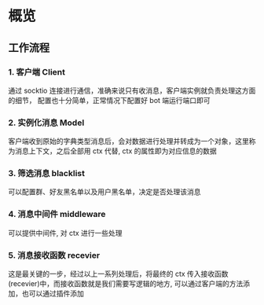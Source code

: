 # 概览

## 工作流程

### 1. 客户端 Client

通过 socktio 连接进行通信，准确来说只有收消息，客户端实例就负责处理这方面的细节，
配置也十分简单，正常情况下配置好 bot 端运行端口即可

### 2. 实例化消息 Model

客户端收到原始的字典类型消息后，会对数据进行处理并转成为一个对象，这里称为消息上下文，之后全部用 ctx 代替,
ctx 的属性即为对应信息的数据

### 3. 筛选消息 blacklist

可以配置群、好友黑名单以及用户黑名单，决定是否处理该消息

### 4. 消息中间件 middleware

可以提供中间件, 对 ctx 进行一些处理

### 5. 消息接收函数 recevier

这是最关键的一步，经过以上一系列处理后，将最终的 ctx 传入接收函数(recevier)中，而接收函数就是我们需要写逻辑的地方,
可以通过客户端的方法添加，也可以通过插件添加
